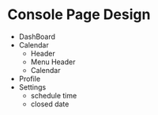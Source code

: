 # Console Page Design

- DashBoard
- Calendar
    - Header
    - Menu Header
    - Calendar
- Profile
- Settings
    - schedule time
    - closed date